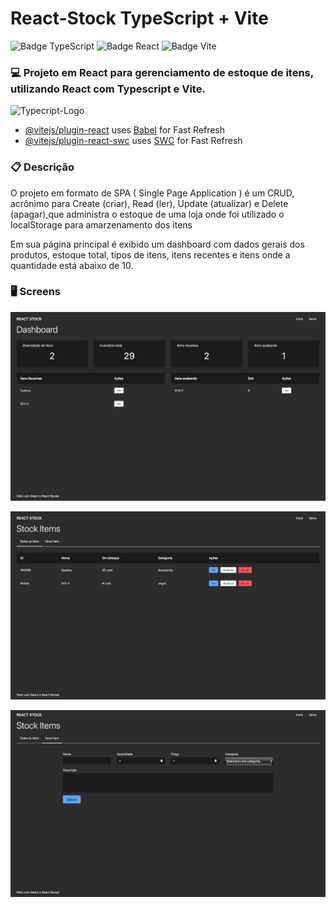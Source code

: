 # React-Stock TypeScript + Vite

![Badge TypeScript](https://img.shields.io/badge/desenvolvimento-typescript-blue) ![Badge React](https://img.shields.io/badge/biblioteca-react-lightgreen) ![Badge Vite](https://img.shields.io/badge/tool-vite-purple)

### 💻 Projeto em React para gerenciamento de estoque de itens, utilizando React com Typescript e Vite.

![Typecript-Logo](https://res.cloudinary.com/practicaldev/image/fetch/s--RXS92V-v--/c_imagga_scale,f_auto,fl_progressive,h_900,q_auto,w_1600/https://miro.medium.com/max/1400/1%2AGh4eaAQU432ZQH7qsVbJ_A.png "React + Typescript")

- [@vitejs/plugin-react](https://github.com/vitejs/vite-plugin-react/blob/main/packages/plugin-react/README.md) uses [Babel](https://babeljs.io/) for Fast Refresh
- [@vitejs/plugin-react-swc](https://github.com/vitejs/vite-plugin-react-swc) uses [SWC](https://swc.rs/) for Fast Refresh

### 📋 Descrição

O projeto em formato de SPA ( Single Page Application ) é um CRUD, acrônimo para Create (criar), Read (ler), Update (atualizar) e Delete (apagar),que administra o estoque de uma loja onde foi utilizado o localStorage para amarzenamento dos itens

Em sua página principal é exibido um dashboard com dados gerais dos produtos, estoque total, tipos de itens, itens recentes e itens onde a quantidade está abaixo de 10.

### 🖥️ Screens

![Dashboard](/public/dashboard.png)

![Item List](/public/itemsList.png)

![New Item](/public/newItem.png)